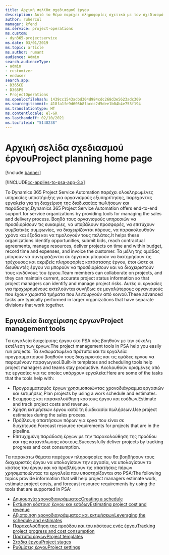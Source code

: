 ```yaml
---
title: Αρχική σελίδα σχεδιασμού έργου
description: Αυτό το θέμα παρέχει πληροφορίες σχετικά με τον σχεδιασμό έργου.
author: ruhercul
manager: kfend
ms.service: project-operations
ms.custom:
- dyn365-projectservice
ms.date: 03/01/2019
ms.topic: article
ms.author: rumant
audience: Admin
search.audienceType:
- admin
- customizer
- enduser
search.app:
- D365CE
- D365PS
- ProjectOperations
ms.openlocfilehash: 1439cc1543adbd304d984cdc268d3e5623adc309
ms.sourcegitcommit: 418fa1fe9d605b8faccc2d5dee1b04b4e753f194
ms.translationtype: HT
ms.contentlocale: el-GR
ms.lasthandoff: 02/10/2021
ms.locfileid: "5148238"
---
```

# <a name="project-planning-home-page"></a><span data-ttu-id="9eb78-103">Αρχική σελίδα σχεδιασμού έργου</span><span class="sxs-lookup"><span data-stu-id="9eb78-103">Project planning home page</span></span>

[!include [banner](../includes/psa-now-project-operations.md)]

[!INCLUDE[cc-applies-to-psa-app-3.x](../includes/cc-applies-to-psa-app-3x.md)]

<span data-ttu-id="9eb78-104">Το Dynamics 365 Project Service Automation παρέχει ολοκληρωμένες υπηρεσίες υποστήριξης για οργανισμούς εξυπηρέτησης, παρέχοντας εργαλεία για τη διαχείριση της διαδικασίας πωλήσεων και παράδοσης.</span><span class="sxs-lookup"><span data-stu-id="9eb78-104">Dynamics 365 Project Service Automation offers end-to-end support for service organizations by providing tools for managing the sales and delivery process.</span></span> <span data-ttu-id="9eb78-105">Βοηθά τους οργανισμούς υπηρεσιών να προσδιορίσουν τις ευκαιρίες, να υποβάλουν προσφορές, να επιτύχουν συμβατικές συμφωνίες, να διαχειρίζονται πόρους, να παρακολουθούν χρόνο και έξοδα και να τιμολογούν τους πελάτες.</span><span class="sxs-lookup"><span data-stu-id="9eb78-105">It helps these organizations identify opportunities, submit bids, reach contractual agreements, manage resources, deliver projects on time and within budget, record time and expenses, and invoice the customer.</span></span> <span data-ttu-id="9eb78-106">Τα μέλη της ομάδας μπορούν να συνεργάζονται σε έργα και μπορούν να διατηρήσουν τις τρέχουσες και ακριβείς πληροφορίες κατάστασης έργου, έτσι ώστε οι διευθυντές έργου να μπορούν να προσδιορίσουν και να διαχειριστούν τους κινδύνους του έργου.</span><span class="sxs-lookup"><span data-stu-id="9eb78-106">Team members can collaborate on projects, and they can maintain current, accurate project status information so that project managers can identify and manage project risks.</span></span> <span data-ttu-id="9eb78-107">Αυτές οι εργασίες για προχωρημένους εκτελούνται συνήθως σε μεγαλύτερους οργανισμούς που έχουν χωριστά τμήματα που λειτουργούν από κοινού.</span><span class="sxs-lookup"><span data-stu-id="9eb78-107">These advanced tasks are typically performed in larger organizations that have separate divisions that work together.</span></span>

## <a name="project-management-tools"></a><span data-ttu-id="9eb78-108">Εργαλεία διαχείρισης έργων</span><span class="sxs-lookup"><span data-stu-id="9eb78-108">Project management tools</span></span>

<span data-ttu-id="9eb78-109">Τα εργαλεία διαχείρισης έργου στο PSA σάς βοηθούν με την εύκολη εκτέλεση των έργων.</span><span class="sxs-lookup"><span data-stu-id="9eb78-109">The project management tools in PSA help you easily run projects.</span></span> <span data-ttu-id="9eb78-110">Τα ενσωματωμένα πρότυπα και τα εργαλεία προγραμματισμού βοηθούν τους διαχειριστές και τις ομάδες έργου να παραμένουν παραγωγικοί.</span><span class="sxs-lookup"><span data-stu-id="9eb78-110">Built-in templates and scheduling tools help project managers and teams stay productive.</span></span> <span data-ttu-id="9eb78-111">Ακολουθούν ορισμένες από τις εργασίες για τις οποίες υπάρχουν εργαλεία:</span><span class="sxs-lookup"><span data-stu-id="9eb78-111">Here are some of the tasks that the tools help with:</span></span>

- <span data-ttu-id="9eb78-112">Προγραμματισμός έργων χρησιμοποιώντας χρονοδιάγραμμα εργασιών και εκτιμήσεις.</span><span class="sxs-lookup"><span data-stu-id="9eb78-112">Plan projects by using a work schedule and estimates.</span></span>
- <span data-ttu-id="9eb78-113">Εκτιμήσεις και παρακολούθηση κόστους έργου και εσόδων.</span><span class="sxs-lookup"><span data-stu-id="9eb78-113">Estimate and track project costs and revenue.</span></span>
- <span data-ttu-id="9eb78-114">Χρήση εκτιμήσεων έργου κατά τη διαδικασία πωλήσεων.</span><span class="sxs-lookup"><span data-stu-id="9eb78-114">Use project estimates during the sales process.</span></span>
- <span data-ttu-id="9eb78-115">Πρόβλεψη απαιτήσεων πόρων για έργα που είναι σε διοχέτευση.</span><span class="sxs-lookup"><span data-stu-id="9eb78-115">Forecast resource requirements for projects that are in the pipeline.</span></span>
- <span data-ttu-id="9eb78-116">Επιτυχημένη παράδοση έργων με την παρακολούθηση της προόδου και της κατανάλωσης κόστους.</span><span class="sxs-lookup"><span data-stu-id="9eb78-116">Successfully deliver projects by tracking progress and cost consumption.</span></span>

<span data-ttu-id="9eb78-117">Τα παρακάτω θέματα παρέχουν πληροφορίες που θα βοηθήσουν τους διαχειριστές έργου να υπολογίσουν την εργασία, να υπολογίσουν το κόστος του έργου και να προβλέψουν τις απαιτήσεις πόρων χρησιμοποιώντας τα εργαλεία που υποστηρίζονται στο PSA:</span><span class="sxs-lookup"><span data-stu-id="9eb78-117">The following topics provide information that will help project managers estimate work, estimate project costs, and forecast resource requirements by using the tools that are supported in PSA:</span></span>

- [<span data-ttu-id="9eb78-118">Δημιουργία χρονοδιαγράμματος</span><span class="sxs-lookup"><span data-stu-id="9eb78-118">Creating a schedule</span></span>](project-creating.md)
- [<span data-ttu-id="9eb78-119">Εκτίμηση κόστους έργου και εσόδων</span><span class="sxs-lookup"><span data-stu-id="9eb78-119">Estimating project cost and revenue</span></span>](project-estimating.md)
- [<span data-ttu-id="9eb78-120">Αξιοποίηση χρονοδιαγράμματος και εκτιμήσεων</span><span class="sxs-lookup"><span data-stu-id="9eb78-120">Leveraging the schedule and estimates</span></span>](project-leveraging.md)
- [<span data-ttu-id="9eb78-121">Παρακολούθηση της προόδου και του κόστους ενός έργου</span><span class="sxs-lookup"><span data-stu-id="9eb78-121">Tracking project progress and cost consumption</span></span>](project-tracking.md)
- [<span data-ttu-id="9eb78-122">Πρότυπα έργων</span><span class="sxs-lookup"><span data-stu-id="9eb78-122">Project templates</span></span>](project-templates.md)
- [<span data-ttu-id="9eb78-123">Στάδια έργου</span><span class="sxs-lookup"><span data-stu-id="9eb78-123">Project stages</span></span>](project-stages.md)
- [<span data-ttu-id="9eb78-124">Ρυθμίσεις έργου</span><span class="sxs-lookup"><span data-stu-id="9eb78-124">Project settings</span></span>](project-settings.md)
